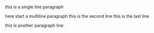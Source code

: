 this is a single line paragraph

here start a multiline paragraph
this is the second line
this is the last line

this is another paragraph line
